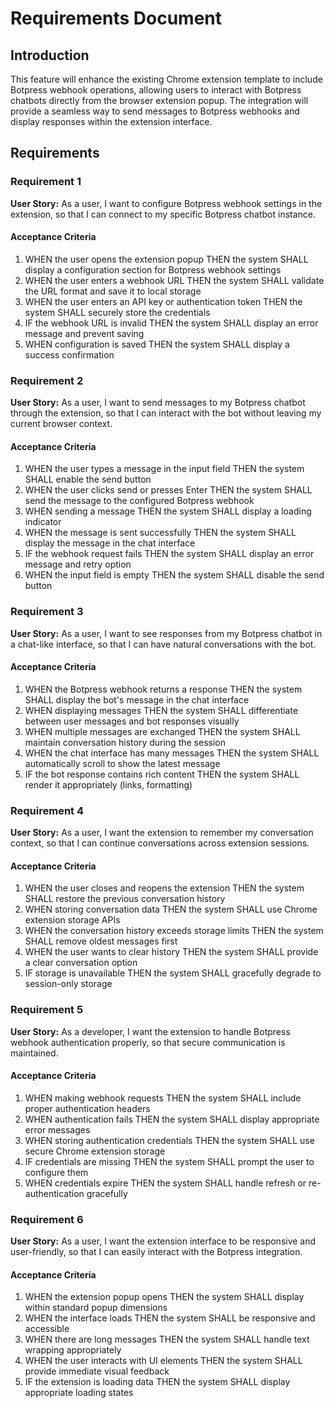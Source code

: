 # Requirements Document

## Introduction

This feature will enhance the existing Chrome extension template to include Botpress webhook operations, allowing users to interact with Botpress chatbots directly from the browser extension popup. The integration will provide a seamless way to send messages to Botpress webhooks and display responses within the extension interface.

## Requirements

### Requirement 1

**User Story:** As a user, I want to configure Botpress webhook settings in the extension, so that I can connect to my specific Botpress chatbot instance.

#### Acceptance Criteria

1. WHEN the user opens the extension popup THEN the system SHALL display a configuration section for Botpress webhook settings
2. WHEN the user enters a webhook URL THEN the system SHALL validate the URL format and save it to local storage
3. WHEN the user enters an API key or authentication token THEN the system SHALL securely store the credentials
4. IF the webhook URL is invalid THEN the system SHALL display an error message and prevent saving
5. WHEN configuration is saved THEN the system SHALL display a success confirmation

### Requirement 2

**User Story:** As a user, I want to send messages to my Botpress chatbot through the extension, so that I can interact with the bot without leaving my current browser context.

#### Acceptance Criteria

1. WHEN the user types a message in the input field THEN the system SHALL enable the send button
2. WHEN the user clicks send or presses Enter THEN the system SHALL send the message to the configured Botpress webhook
3. WHEN sending a message THEN the system SHALL display a loading indicator
4. WHEN the message is sent successfully THEN the system SHALL display the message in the chat interface
5. IF the webhook request fails THEN the system SHALL display an error message and retry option
6. WHEN the input field is empty THEN the system SHALL disable the send button

### Requirement 3

**User Story:** As a user, I want to see responses from my Botpress chatbot in a chat-like interface, so that I can have natural conversations with the bot.

#### Acceptance Criteria

1. WHEN the Botpress webhook returns a response THEN the system SHALL display the bot's message in the chat interface
2. WHEN displaying messages THEN the system SHALL differentiate between user messages and bot responses visually
3. WHEN multiple messages are exchanged THEN the system SHALL maintain conversation history during the session
4. WHEN the chat interface has many messages THEN the system SHALL automatically scroll to show the latest message
5. IF the bot response contains rich content THEN the system SHALL render it appropriately (links, formatting)

### Requirement 4

**User Story:** As a user, I want the extension to remember my conversation context, so that I can continue conversations across extension sessions.

#### Acceptance Criteria

1. WHEN the user closes and reopens the extension THEN the system SHALL restore the previous conversation history
2. WHEN storing conversation data THEN the system SHALL use Chrome extension storage APIs
3. WHEN the conversation history exceeds storage limits THEN the system SHALL remove oldest messages first
4. WHEN the user wants to clear history THEN the system SHALL provide a clear conversation option
5. IF storage is unavailable THEN the system SHALL gracefully degrade to session-only storage

### Requirement 5

**User Story:** As a developer, I want the extension to handle Botpress webhook authentication properly, so that secure communication is maintained.

#### Acceptance Criteria

1. WHEN making webhook requests THEN the system SHALL include proper authentication headers
2. WHEN authentication fails THEN the system SHALL display appropriate error messages
3. WHEN storing authentication credentials THEN the system SHALL use secure Chrome extension storage
4. IF credentials are missing THEN the system SHALL prompt the user to configure them
5. WHEN credentials expire THEN the system SHALL handle refresh or re-authentication gracefully

### Requirement 6

**User Story:** As a user, I want the extension interface to be responsive and user-friendly, so that I can easily interact with the Botpress integration.

#### Acceptance Criteria

1. WHEN the extension popup opens THEN the system SHALL display within standard popup dimensions
2. WHEN the interface loads THEN the system SHALL be responsive and accessible
3. WHEN there are long messages THEN the system SHALL handle text wrapping appropriately
4. WHEN the user interacts with UI elements THEN the system SHALL provide immediate visual feedback
5. IF the extension is loading data THEN the system SHALL display appropriate loading states